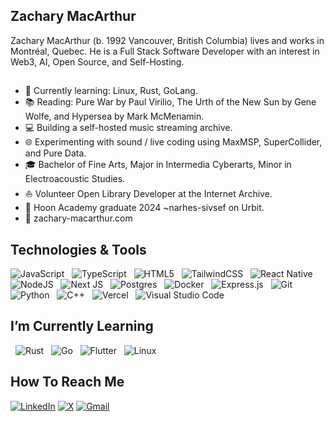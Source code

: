 ## Zachary MacArthur
Zachary MacArthur (b. 1992 Vancouver, British Columbia) lives and works in Montréal, Quebec. He is a Full Stack Software Developer with an interest in Web3, AI, Open Source, and Self-Hosting. 
## 
* 🌱   Currently learning: Linux, Rust, GoLang.
* 📚   Reading: Pure War by Paul Virilio, The Urth of the New Sun by Gene Wolfe, and Hypersea by Mark McMenamin.
* 💻   Building a self-hosted music streaming archive.
* 🌐   Experimenting with sound / live coding using MaxMSP, SuperCollider, and Pure Data.
* 🎓   Bachelor of Fine Arts, Major in Intermedia Cyberarts, Minor in Electroacoustic Studies.
* ⛵   Volunteer Open Library Developer at the Internet Archive.
* 👾   Hoon Academy graduate 2024 ~narhes-sivsef on Urbit.
* 👾   zachary-macarthur.com



## Technologies & Tools
<a name="learning-now"></a>
<picture>
![JavaScript](https://img.shields.io/badge/javascript-%23323330.svg?style=for-the-badge&logo=javascript&logoColor=%23F7DF1E)
&nbsp;
</picture>
<picture>
![TypeScript](https://img.shields.io/badge/typescript-%23007ACC.svg?style=for-the-badge&logo=typescript&logoColor=white)
&nbsp;
</picture>
<picture>
![HTML5](https://img.shields.io/badge/html5-%23E34F26.svg?style=for-the-badge&logo=html5&logoColor=white)
&nbsp;
</picture>
<picture>
![TailwindCSS](https://img.shields.io/badge/tailwindcss-%2338B2AC.svg?style=for-the-badge&logo=tailwind-css&logoColor=white)
&nbsp;
</picture>
<picture>
![React Native](https://img.shields.io/badge/react_native-%2320232a.svg?style=for-the-badge&logo=react&logoColor=%2361DAFB)
&nbsp;
</picture>
<picture>
![NodeJS](https://img.shields.io/badge/node.js-6DA55F?style=for-the-badge&logo=node.js&logoColor=white)
&nbsp;
</picture>
<picture>
![Next JS](https://img.shields.io/badge/Next-black?style=for-the-badge&logo=next.js&logoColor=white)
&nbsp;
</picture>
<picture>
![Postgres](https://img.shields.io/badge/postgres-%23316192.svg?style=for-the-badge&logo=postgresql&logoColor=white)
&nbsp;
</picture>
<picture>
![Docker](https://img.shields.io/badge/docker-%230db7ed.svg?style=for-the-badge&logo=docker&logoColor=white)
&nbsp;
</picture>
<picture>
![Express.js](https://img.shields.io/badge/express.js-%23404d59.svg?style=for-the-badge&logo=express&logoColor=%2361DAFB)
&nbsp;
</picture>
<picture>
![Git](https://img.shields.io/badge/git-%23F05033.svg?style=for-the-badge&logo=git&logoColor=white)
&nbsp;
</picture>
<picture>
![Python](https://img.shields.io/badge/python-3670A0?style=for-the-badge&logo=python&logoColor=ffdd54)
&nbsp;
</picture>
<picture>
![C++](https://img.shields.io/badge/c++-%2300599C.svg?style=for-the-badge&logo=c%2B%2B&logoColor=white)
&nbsp;
</picture>
<picture>
![Vercel](https://img.shields.io/badge/vercel-%23000000.svg?style=for-the-badge&logo=vercel&logoColor=white)
&nbsp;
</picture>
<picture>
![Visual Studio Code](https://img.shields.io/badge/Visual%20Studio%20Code-0078d7.svg?style=for-the-badge&logo=visual-studio-code&logoColor=white)
&nbsp;
</picture>

## I’m Currently Learning 
&nbsp;
<picture>
![Rust](https://img.shields.io/badge/rust-%23000000.svg?style=for-the-badge&logo=rust&logoColor=white)
&nbsp;
</picture>
<picture>
![Go](https://img.shields.io/badge/go-%2300ADD8.svg?style=for-the-badge&logo=go&logoColor=white)
  &nbsp;
</picture>
<picture>
![Flutter](https://img.shields.io/badge/Flutter-%2302569B.svg?style=for-the-badge&logo=Flutter&logoColor=white)
&nbsp;
</picture>
<picture>
![Linux](https://img.shields.io/badge/Linux-FCC624?style=for-the-badge&logo=linux&logoColor=black)&nbsp;
</picture>
## How To Reach Me
[![LinkedIn](https://img.shields.io/badge/linkedin-%230077B5.svg?style=for-the-badge&logo=linkedin&logoColor=white)](https://www.linkedin.com/in/zachary-macarthur-834b1b329/)
[![X](https://img.shields.io/badge/X-%23000000.svg?style=for-the-badge&logo=X&logoColor=white)](https://x.com/9820174750a)
[![Gmail](https://img.shields.io/badge/Gmail-D14836?style=for-the-badge&logo=gmail&logoColor=white)](https://mail.google.com/mail/?view=cm&fs=1&to=macarthur.zac@gmail.com)



